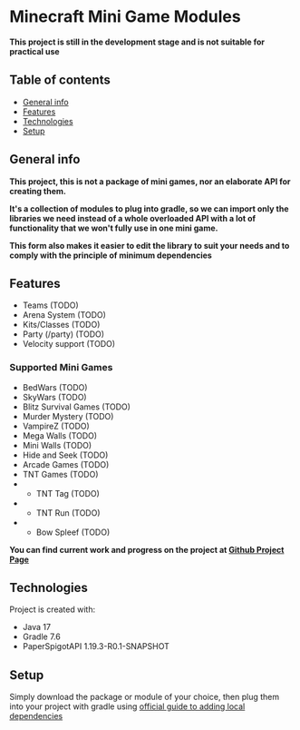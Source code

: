 # Minecraft Mini Game Modules

**This project is still in the development stage and is not suitable for practical use**

## Table of contents
* [General info](#general-info)
* [Features](#features)
* [Technologies](#technologies)
* [Setup](#setup)

## General info

**This project, this is not a package of mini games, nor an elaborate API for creating them.**

**It's a collection of modules to plug into gradle, so we can import only the libraries we need instead of a whole overloaded API with a lot of functionality that we won't fully use in one mini game.**

**This form also makes it easier to edit the library to suit your needs and to comply with the principle of minimum dependencies**

## Features

* Teams (TODO)
* Arena System (TODO)
* Kits/Classes (TODO)
* Party (/party) (TODO)
* Velocity support (TODO)

### Supported Mini Games

* BedWars (TODO)
* SkyWars (TODO)
* Blitz Survival Games (TODO)
* Murder Mystery (TODO)
* VampireZ (TODO)
* Mega Walls (TODO)
* Mini Walls (TODO)
* Hide and Seek (TODO)
* Arcade Games (TODO)
* TNT Games (TODO)
* * TNT Tag (TODO)
* * TNT Run (TODO)
* * Bow Spleef (TODO)

**You can find current work and progress on the project at <a href="https://github.com/users/MrGoraj/projects/1" target="_blank">Github Project Page</a>**

## Technologies

Project is created with:

* Java 17
* Gradle 7.6
* PaperSpigotAPI 1.19.3-R0.1-SNAPSHOT

## Setup

Simply download the package or module of your choice, then plug them into your project with gradle using <a href="https://docs.gradle.org/current/userguide/declaring_dependencies_between_subprojects.html" target="_blank">official guide to adding local dependencies</a>


